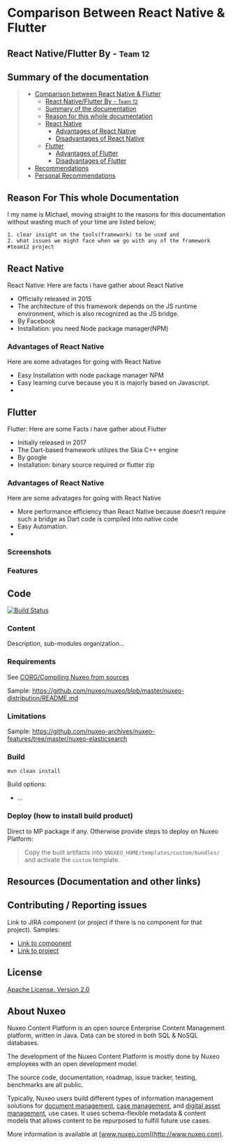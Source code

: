 # Comparison Between React Native & Flutter

## React Native/Flutter By - <small> Team 12 </small>


## Summary of the documentation

> * [Comparison between React Native & Flutter](#comparison-between-react-native-&-flutter)
>   * [React Native/Flutter By - <small> Team 12 </small>](#React-Native/Flutter-By---<small>-Team-12-</small>)
>   * [Summary of the documentation](#table-of-contents)
>   * [Reason for this whole documentation](#reason-for-this-whole-documentation)
>   * [React Native](#react-native)
>     * [Advantages of React Native](#advantages-of-react-native)
>     * [Disadvantages of React Native](#disadvantages-of-react-native) 
>   * [Flutter](#flutter)
>     * [Advantages of Flutter](#advantages-of-flutter)
>     * [Disadvantages of Flutter](#disadvantages-of-flutter)
> * [Recommendations](#recommendations)
> * [Personal Recommendations](#personal-recommendations)

## Reason For This whole Documentation

I my name is Michael, moving straight to the reasons for this documentation without wasting much of your time are listed below;

````
1. clear insight on the tools(framework) to be used and
2. what issues we might face when we go with any of the framework #team12 project
````



## React Native
React Native:  Here are facts i have gather about React Native

* Officially released in 2015
* The architecture of this framework depends on the JS runtime environment, which is also recognized as the JS bridge.
* By Facebook
* Installation: you need Node package manager(NPM)  

### Advantages of React Native

Here are some advatages for going with React Native 

* Easy Installation with node package manager NPM 
* Easy learning curve because you it is majorly based on Javascript.
* 

## Flutter

Flutter: Here are some Facts i have gather about Flutter

* Initially released in 2017
* The Dart-based framework utilizes the Skia C++ engine
* By google 
* Installation: binary source required or flutter zip


### Advantages of React Native

Here are some advatages for going with React Native 

* More performance efficiency than React Native because  doesn’t require such a bridge as Dart code is compiled into native code
* Easy Automation.
* 


### Screenshots

### Features

## Code

[![Build Status](https://qa.nuxeo.org/jenkins/buildStatus/icon?job=/nuxeo/addons_nuxeo-sample-project-master)](https://qa.nuxeo.org/jenkins/job/nuxeo/job/addons_nuxeo-sample-project-master/)

### Content

Description, sub-modules organization...

### Requirements

See [CORG/Compiling Nuxeo from sources](http://doc.nuxeo.com/x/xION)

Sample: <https://github.com/nuxeo/nuxeo/blob/master/nuxeo-distribution/README.md>

### Limitations

Sample: <https://github.com/nuxeo-archives/nuxeo-features/tree/master/nuxeo-elasticsearch>

### Build

    mvn clean install

Build options:

* ...

### Deploy (how to install build product)

Direct to MP package if any. Otherwise provide steps to deploy on Nuxeo Platform:

 > Copy the built artifacts into `$NUXEO_HOME/templates/custom/bundles/` and activate the `custom` template.

## Resources (Documentation and other links)

## Contributing / Reporting issues

Link to JIRA component (or project if there is no component for that project). Samples:

* [Link to component](https://jira.nuxeo.com/issues/?jql=project%20%3D%20NXP%20AND%20component%20%3D%20Elasticsearch%20AND%20Status%20!%3D%20%22Resolved%22%20ORDER%20BY%20updated%20DESC%2C%20priority%20DESC%2C%20created%20ASC)
* [Link to project](https://jira.nuxeo.com/secure/CreateIssue!default.jspa?project=NXP)

## License

[Apache License, Version 2.0](http://www.apache.org/licenses/LICENSE-2.0.html)

## About Nuxeo

Nuxeo Content Platform is an open source Enterprise Content Management platform, written in Java. Data can be stored in both SQL & NoSQL databases.

The development of the Nuxeo Content Platform is mostly done by Nuxeo employees with an open development model.

The source code, documentation, roadmap, issue tracker, testing, benchmarks are all public.

Typically, Nuxeo users build different types of information management solutions for [document management](https://www.nuxeo.com/products/document-management/), [case management](https://www.nuxeo.com/products/case-management/), and [digital asset management](https://www.nuxeo.com/products/digital-asset-management/), use cases. It uses schema-flexible metadata & content models that allows content to be repurposed to fulfill future use cases.

More information is available at [www.nuxeo.com](http://www.nuxeo.com).